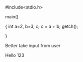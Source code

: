 #include<stdio.h>

main()

{
    int a=2, b=3, c;
    c = a + b;
    getch();

}


Better take input from user

Hello 123
